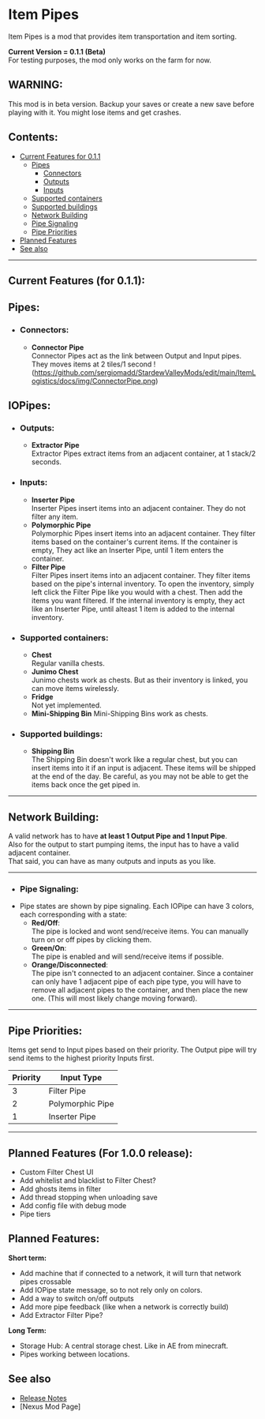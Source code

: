 # Item Pipes
Item Pipes is a mod that provides item transportation and item sorting.

**Current Version = 0.1.1 (Beta)**  
For testing purposes, the mod only works on the farm for now. 

## WARNING:
This mod is in beta version. Backup your saves or create a new save before playing with it. You might lose items and get crashes.

## Contents:
- [Current Features for 0.1.1](#current-features-for-011)
	- [Pipes](#pipes)
		- [Connectors](#connectors)
		- [Outputs](#outputs)
		- [Inputs](#inputs)
	-  [Supported containers](#supported-containers)
	-  [Supported buildings](#supported-buildings)
	-  [Network Building](#network-building)
	-  [Pipe Signaling](#pipe-signaling)
	-  [Pipe Priorities](#pipe-priorities)
-  [Planned Features](#planned-features)
-  [See also](#see-also)

---

## Current Features (for 0.1.1):

## Pipes:
- ### Connectors:
	- **Connector Pipe**  
Connector Pipes act as the link between Output and Input pipes.
They moves items at 2 tiles/1 second
!(https://github.com/sergiomadd/StardewValleyMods/edit/main/ItemLogistics/docs/img/ConnectorPipe.png)

## IOPipes:
- ### Outputs:
	- **Extractor Pipe**  
Extractor Pipes extract items from an adjacent container, at 1 stack/2 seconds. 

- ### Inputs:
	- **Inserter Pipe**  
Inserter Pipes insert items into an adjacent container. They do not filter any item.  
	- **Polymorphic Pipe**  
Polymorphic Pipes insert items into an adjacent container. They filter items based on the container's current items. If the container is empty, They act like an Inserter Pipe, until 1 item enters the container.  
	- **Filter Pipe**  
Filter Pipes insert items into an adjacent container. They filter items based on the pipe's internal inventory. To open the inventory, simply left click the Filter Pipe like you would with a chest. Then add the items you want filtered. If the internal inventory is empty, they act like an Inserter Pipe, until alteast 1 item is added to the internal inventory.  

- ### Supported containers:  
	- **Chest**  
Regular vanilla chests.  
	- **Junimo Chest**  
Junimo chests work as chests. But as their inventory is linked, you can move items wirelessly.  
	- **Fridge**  
	Not yet implemented.  
	- **Mini-Shipping Bin**
Mini-Shipping Bins work as chests.  

- ### Supported buildings:
	- **Shipping Bin**  
The Shipping Bin doesn't work like a regular chest, but you can insert items into it if an input is adjacent. These items will be shipped at the end of the day. 
Be careful, as you may not be able to get the items back once the get piped in.  

---

## Network Building:
A valid network has to have **at least 1 Output Pipe and 1 Input Pipe**.  
Also for the output to start pumping items, the input has to have a valid adjacent container.  
That said, you can have as many outputs and inputs as you like.

---

- ### Pipe Signaling: 
- Pipe states are shown by pipe signaling. Each IOPipe can have 3 colors, each corresponding with a state:
	- **Red/Off**:  
	The pipe is locked and wont send/receive items. You can manually turn on or off pipes by clicking them.  
	- **Green/On**:  
	The pipe is enabled and will send/receive items if possible.  
	- **Orange/Disconnected**:  
	The pipe isn't connected to an adjacent container. Since a container can only have 1 adjacent pipe of each pipe type, you will have to remove all adjacent pipes to the container, and then place the new one. (This will most likely change moving forward).  

---

## Pipe Priorities:
Items get send to Input pipes based on their priority. The Output pipe will try send items to the highest priority Inputs first.

| Priority  | Input Type |
| ------------- | ------------- |
| 3  | Filter Pipe  |
| 2  | Polymorphic Pipe  |
| 1  | Inserter Pipe  |

---

## Planned Features (For 1.0.0 release):
- Custom Filter Chest UI
- Add whitelist and blacklist to Filter Chest?
- Add ghosts items in filter
- Add thread stopping when unloading save
- Add config file with debug mode
- Pipe tiers

## Planned Features:
**Short term:**
- Add machine that if connected to a network, it will turn that network pipes crossable
- Add IOPipe state message, so to not rely only on colors.
- Add a way to switch on/off outputs
- Add more pipe feedback (like when a network is correctly build)
- Add Extractor Filter Pipe?

**Long Term:**
- Storage Hub: A central storage chest. Like in AE from minecraft.
- Pipes working between locations.

## See also
- [Release Notes](https://github.com/sergiomadd/StardewValleyMods/edit/main/ItemPipes/docs/release-notes.md)
- [Nexus Mod Page]
